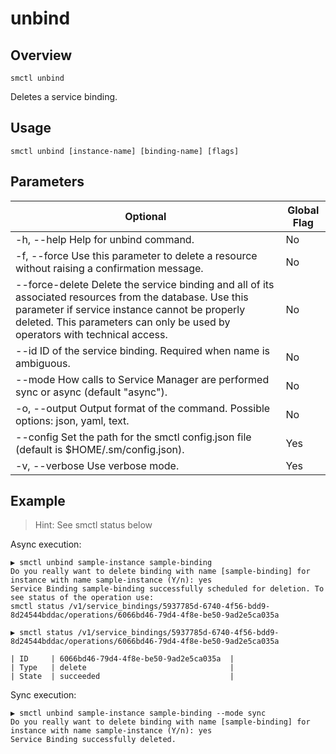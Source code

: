 # unbind

## Overview

`smctl unbind`

Deletes a service binding.

## Usage

`smctl unbind [instance-name] [binding-name] [flags]`

## Parameters

|Optional|Global Flag|
|--------|-----------|
| -h, --help  Help for unbind command. | No |
| -f, --force Use this parameter to delete a resource without raising a confirmation message. | No |
| --force-delete Delete the service binding and all of its associated resources from the database. Use this parameter if service instance cannot be properly deleted. This parameters can only be used by operators with technical access. | No |
| --id ID of the service binding. Required when name is ambiguous. | No |
| --mode  How calls to Service Manager are performed sync or async (default "async"). | No |
| -o, --output Output format of the command. Possible options: json, yaml, text. | No |
| --config Set the path for the smctl config.json file (default is $HOME/.sm/config.json). | Yes |
| -v, --verbose Use verbose mode. | Yes |

## Example

> Hint: See smctl status below

Async execution:

```
▶ smctl unbind sample-instance sample-binding
Do you really want to delete binding with name [sample-binding] for instance with name sample-instance (Y/n): yes
Service Binding sample-binding successfully scheduled for deletion. To see status of the operation use:
smctl status /v1/service_bindings/5937785d-6740-4f56-bdd9-8d24544bddac/operations/6066bd46-79d4-4f8e-be50-9ad2e5ca035a
```

```
▶ smctl status /v1/service_bindings/5937785d-6740-4f56-bdd9-8d24544bddac/operations/6066bd46-79d4-4f8e-be50-9ad2e5ca035a

| ID     | 6066bd46-79d4-4f8e-be50-9ad2e5ca035a  |
| Type   | delete                                |
| State  | succeeded                             |
```

Sync execution:

```
▶ smctl unbind sample-instance sample-binding --mode sync
Do you really want to delete binding with name [sample-binding] for instance with name sample-instance (Y/n): yes
Service Binding successfully deleted.
```
